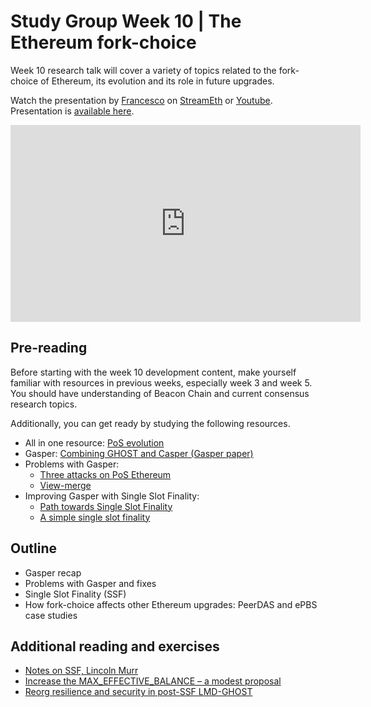 # Study Group Week 10 | The Ethereum fork-choice

Week 10 research talk will cover a variety of topics related to the fork-choice of Ethereum, its evolution and its role in future upgrades.

Watch the presentation by [Francesco](https://twitter.com/fradamt) on [StreamEth](https://streameth.org/65cf97e702e803dbd57d823f/epf_study_group) or [Youtube](https://www.youtube.com/watch?v=x-_2gAVFlw8). Presentation is [available here](https://github.com/eth-protocol-fellows/protocol-studies/blob/main/docs/eps/presentations/week10-research.pdf).

<iframe width="560" height="315" src="https://www.youtube.com/embed/x-_2gAVFlw8?si=xqMDpqrBabgiDYPb" title="YouTube video player" frameborder="0" allow="accelerometer; autoplay; clipboard-write; encrypted-media; gyroscope; picture-in-picture; web-share" referrerpolicy="strict-origin-when-cross-origin" allowfullscreen></iframe>

## Pre-reading

Before starting with the week 10 development content, make yourself familiar with resources in previous weeks, especially week 3 and week 5. You should have understanding of Beacon Chain and current consensus research topics.

Additionally, you can get ready by studying the following resources.

- All in one resource: [PoS evolution](https://github.com/ethereum/pos-evolution/blob/master/pos-evolution.md)
- Gasper: [Combining GHOST and Casper (Gasper paper)](https://arxiv.org/abs/2003.03052)
- Problems with Gasper:
  - [Three attacks on PoS Ethereum](https://eprint.iacr.org/2021/1413)
  - [View-merge](https://ethresear.ch/t/view-merge-as-a-replacement-for-proposer-boost/13739)
- Improving Gasper with Single Slot Finality:
  - [Path towards Single Slot Finality](https://notes.ethereum.org/@vbuterin/single_slot_finality)
  - [A simple single slot finality](https://ethresear.ch/t/a-simple-single-slot-finality-protocol/14920)

## Outline

- Gasper recap
- Problems with Gasper and fixes
- Single Slot Finality (SSF)
- How fork-choice affects other Ethereum upgrades: PeerDAS and ePBS case studies

## Additional reading and exercises

- [Notes on SSF, Lincoln Murr](https://publish.obsidian.md/single-slot-finality/Welcome+to+My+Research!)
- [Increase the MAX_EFFECTIVE_BALANCE – a modest proposal](https://ethresear.ch/t/increase-the-max-effective-balance-a-modest-proposal/15801)
- [Reorg resilience and security in post-SSF LMD-GHOST](https://ethresear.ch/t/reorg-resilience-and-security-in-post-ssf-lmd-ghost/14164/3)
